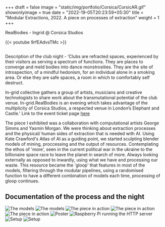 +++
draft = false
image = "static/img/portfolio/Corsica/CorsicAR.gif"
showonlyimage = true
date = "2022-19-05T20:23:59+05:30"
title = "Modular Extractions, 2022. A piece on processes of extraction"
weight = 1
+++

RealBodies - Ingrid @ Corsica Studios
<!--more-->

{{< youtube 9rfEAdvsTMc >}}

##
Description of the club night - ‘Clubs are refracted spaces, experienced by their visitors as serving a spectrum of functions. They are places to converge and meld bodies into dance monstrosities. They are the site of introspection, of a mindful hedonism, for an individual alone in a smoking area. Or else they are safe spaces, a room in which to comfortably self destruct.

In-grid collective gathers a group of artists, musicians and creative technologists to share work about the transmutational potential of the club venue. In-grid.RealBodies is an evening which takes advantage of the multiplicity of Corsica Studios, a respected venue in London’s Elephant and Castle.' 
Link to the event ticket page [here](https://ra.co/events/1519473)

The piece I exhibited was a collaboration with computational artists George Simms and Yasmin Morgan. We were thinking about extraction processes and the physical/ human sides of extraction that is needed with AI. Using Kate Crawford's Atlas of AI as a guiding point, we started sculpting blender models of mining, proccessing and the output of resources. Contemplating the ethos of 'more', seen in the current political war in the ukraine to the billionaire space race to leave the planet in search of more. Always looking externally as opposed to inwardly, using what we have and processing our waste. This resource became the 'gloop' that features in most of the models, filtering through the modular pipelines, using a randomised function to have a different combination of models each time, processing of gloop continues.


## Documentation of the process and the night
![The models][5]
![The models][6]
![The piece in action][7]
![The piece in action][8]
![The piece in action][9]
![Poster][1]
![Raspberry Pi running the HTTP server][2]
![Setup][3]
![Setup][4]



[1]: /static/img/portfolio/Corsica/CorsicAR.gif
[2]: /static/img/portfolio/Corsica/piRunningHTTPserver.jpg
[3]: /static/img/portfolio/Corsica/Setup.JPG
[4]: /static/img/portfolio/Corsica/Setup2.JPG
[5]: /static/img/portfolio/Corsica/trim1.gif
[6]: /static/img/portfolio/Corsica/Trim2All.gif
[7]: /static/img/portfolio/Corsica/ScreenShot1.jpg
[8]: /static/img/portfolio/Corsica/Screenshot2.jpg
[9]: /static/img/portfolio/Corsica/RealBodies.jpg